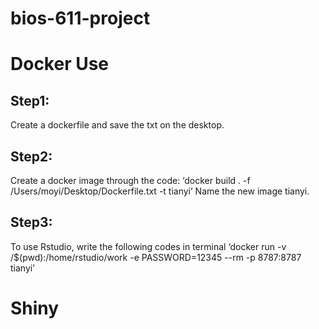 # bios-611-project





# Docker Use

## Step1:
Create a dockerfile and save the txt on the desktop.

## Step2:
Create a docker image through the code: ‘docker build . -f /Users/moyi/Desktop/Dockerfile.txt -t tianyi’
Name the new image tianyi.

## Step3:
To use Rstudio, write the following codes in terminal
‘docker run -v /$(pwd):/home/rstudio/work -e PASSWORD=12345 --rm -p 8787:8787 tianyi’


# Shiny
